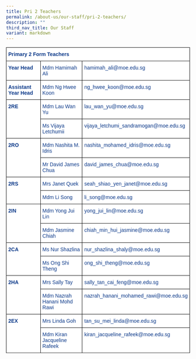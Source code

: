 ```yaml
---
title: Pri 2 Teachers
permalink: /about-us/our-staff/pri-2-teachers/
description: ""
third_nav_title: Our Staff
variant: markdown
---
```

<style type="text/css">
.tg  {border-collapse:collapse;border-spacing:0;}
.tg td{border-color:black;border-style:solid;border-width:1px;font-family:Arial, sans-serif;font-size:14px;
  overflow:hidden;padding:10px 5px;word-break:normal;}
.tg th{border-color:black;border-style:solid;border-width:1px;font-family:Arial, sans-serif;font-size:14px;
  font-weight:normal;overflow:hidden;padding:10px 5px;word-break:normal;}
.tg .tg-ifvt{background-color:#FFF;color:#0C3989;font-weight:bold;text-align:left;vertical-align:top}
.tg .tg-vvbc{background-color:#FFF;color:#0C3989;text-align:left;vertical-align:top}
</style>
<table class="tg">
<thead>
  <tr>
    <th class="tg-ifvt" colspan="3" style="border: 1px solid black">Primary 2 Form Teachers</th>
  </tr>
</thead>
<tbody>
  <tr>
    <td class="tg-ifvt" style="border: 1px solid black"><b>Year Head</b></td>
    <td class="tg-vvbc" style="border: 1px solid black"><span style="font-weight:400;color:#0C3989">Mdm Hamimah Ali</span></td>
    <td class="tg-vvbc" style="border: 1px solid black"><span style="font-weight:400;color:#0C3989">hamimah_ali@moe.edu.sg</span></td>
  </tr>
  <tr>
    <td class="tg-ifvt" style="border: 1px solid black"><b>Assistant Year Head</b></td>
    <td class="tg-vvbc" style="border: 1px solid black"><span style="font-weight:400;color:#0C3989">Mdm Ng Hwee Koon</span></td>
    <td class="tg-vvbc" style="border: 1px solid black"><span style="font-weight:400;color:#0C3989">ng_hwee_koon@moe.edu.sg</span></td>
  </tr>
  <tr>
    <td class="tg-ifvt" rowspan="2" style="border: 1px solid black"><b>2RE</b></td>
    <td class="tg-vvbc" style="border: 1px solid black">Mdm Lau Wan Yu</td>
    <td class="tg-vvbc" style="border: 1px solid black">lau_wan_yu@moe.edu.sg</td>
  </tr>
  <tr>
    <td class="tg-vvbc" style="border: 1px solid black">Ms Vijaya Letchumii</td>
    <td class="tg-vvbc" style="border: 1px solid black">vijaya_letchumi_sandramogan@moe.edu.sg</td>
  </tr>
  <tr>
    <td class="tg-ifvt" rowspan="2" style="border: 1px solid black"><b>2RO</b></td>
    <td class="tg-vvbc" style="border: 1px solid black">Mdm Nashita M. Idris</td>
    <td class="tg-vvbc" style="border: 1px solid black">nashita_mohamed_idris@moe.edu.sg</td>
  </tr>
  <tr>
    <td class="tg-vvbc" style="border: 1px solid black"><span style="font-weight:400;color:#0C3989">Mr David James Chua</span></td>
    <td class="tg-vvbc" style="border: 1px solid black"><span style="font-weight:400;color:#0C3989">david_james_chua@moe.edu.sg</span></td>
  </tr>
  <tr>
    <td class="tg-ifvt" rowspan="3" style="border: 1px solid black"><b>2RS</b></td>
    <td class="tg-vvbc" style="border: 1px solid black"><span style="font-weight:400;color:#0C3989">Mrs Janet Quek</span></td>
    <td class="tg-vvbc" style="border: 1px solid black"><span style="font-weight:400;color:#0C3989">seah_shiao_yen_janet@moe.edu.sg</span></td>
  </tr>
  <tr>
    <td class="tg-vvbc" style="border: 1px solid black">Mdm Li Song</td>
    <td class="tg-vvbc" style="border: 1px solid black">li_song@moe.edu.sg</td>
  </tr>
	<tr>
   
  </tr>
  <tr>
    <td class="tg-ifvt" rowspan="3" style="border: 1px solid black"><b>2IN</b></td>
    <td class="tg-vvbc" style="border: 1px solid black">Mdm Yong Jui Lin</td>
    <td class="tg-vvbc" style="border: 1px solid black">yong_jui_lin@moe.edu.sg</td>
  </tr>
  <tr>
    <td class="tg-vvbc" style="border: 1px solid black">Mdm Jasmine Chiah</td>
    <td class="tg-vvbc" style="border: 1px solid black">chiah_min_hui_jasmine@moe.edu.sg</td>
  </tr>
	 <tr>
		 </tr>
    <tr><td class="tg-ifvt" rowspan="2" style="border: 1px solid black"><b>2CA</b></td>
    <td class="tg-vvbc" style="border: 1px solid black">Ms Nur Shazlina</td>
    <td class="tg-vvbc" style="border: 1px solid black">nur_shazlina_shaly@moe.edu.sg</td>
  </tr>
  <tr>
    <td class="tg-vvbc" style="border: 1px solid black"><span style="font-weight:400;color:#0C3989">Ms Ong Shi Theng</span></td>
    <td class="tg-vvbc" style="border: 1px solid black"><span style="font-weight:400;color:#0C3989">ong_shi_theng@moe.edu.sg</span></td>
  </tr>
  <tr>
    <td class="tg-ifvt" rowspan="2" style="border: 1px solid black"><b>2HA</b></td>
    <td class="tg-vvbc" style="border: 1px solid black">Mrs Sally Tay</td>
    <td class="tg-vvbc" style="border: 1px solid black">sally_tan_cai_feng@moe.edu.sg</td>
  </tr>
  <tr>
    <td class="tg-vvbc" style="border: 1px solid black">Mdm Nazrah Hanani Mohd Rawi</td>
    <td class="tg-vvbc" style="border: 1px solid black">nazrah_hanani_mohamed_rawi@moe.edu.sg</td>
  </tr>
  <tr>
    <td class="tg-ifvt" rowspan="2" style="border: 1px solid black"><b>2EX</b></td>
    <td class="tg-vvbc" style="border: 1px solid black"><span style="font-weight:400;color:#0C3989">Mrs Linda Goh</span></td>
    <td class="tg-vvbc" style="border: 1px solid black"><span style="font-weight:400;color:#0C3989">tan_su_mei_linda@moe.edu.sg</span></td>
  </tr>
  <tr>
    <td class="tg-vvbc" style="border: 1px solid black">Mdm Kiran Jacqueline Rafeek</td>
    <td class="tg-vvbc" style="border: 1px solid black">kiran_jacqueline_rafeek@moe.edu.sg</td>
  </tr>
  <tr>
  
</tr></tbody>
</table>